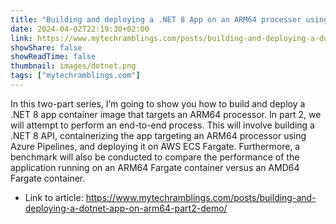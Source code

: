 ```yaml
---
title: "Building and deploying a .NET 8 App on an ARM64 processor using Azure Pipelines and AWS ECS Fargate. Part 2: Demo"
date: 2024-04-02T22:19:30+02:00
link: https://www.mytechramblings.com/posts/building-and-deploying-a-dotnet-app-on-arm64-part2-demo/
showShare: false
showReadTime: false
thumbnail: images/dotnet.png
tags: ["mytechramblings.com"]
---
```

In this two-part series, I’m going to show you how to build and deploy a .NET 8 app container image that targets an ARM64 processor. In part 2, we will attempt to perform an end-to-end process. This will involve building a .NET 8 API, containerizing the app targeting an ARM64 processor using Azure Pipelines, and deploying it on AWS ECS Fargate. Furthermore, a benchmark will also be conducted to compare the performance of the application running on an ARM64 Fargate container versus an AMD64 Fargate container.

- Link to article: https://www.mytechramblings.com/posts/building-and-deploying-a-dotnet-app-on-arm64-part2-demo/